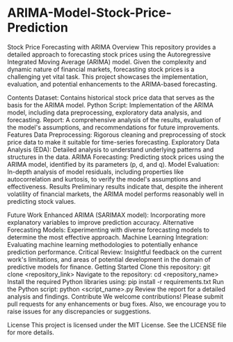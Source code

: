 # ARIMA-Model-Stock-Price-Prediction

Stock Price Forecasting with ARIMA
Overview
This repository provides a detailed approach to forecasting stock prices using the Autoregressive Integrated Moving Average (ARIMA) model. Given the complexity and dynamic nature of financial markets, forecasting stock prices is a challenging yet vital task. This project showcases the implementation, evaluation, and potential enhancements to the ARIMA-based forecasting.

Contents
Dataset: Contains historical stock price data that serves as the basis for the ARIMA model.
Python Script: Implementation of the ARIMA model, including data preprocessing, exploratory data analysis, and forecasting.
Report: A comprehensive analysis of the results, evaluation of the model's assumptions, and recommendations for future improvements.
Features
Data Preprocessing: Rigorous cleaning and preprocessing of stock price data to make it suitable for time-series forecasting.
Exploratory Data Analysis (EDA): Detailed analysis to understand underlying patterns and structures in the data.
ARIMA Forecasting: Predicting stock prices using the ARIMA model, identified by its parameters (p, d, and q).
Model Evaluation: In-depth analysis of model residuals, including properties like autocorrelation and kurtosis, to verify the model's assumptions and effectiveness.
Results
Preliminary results indicate that, despite the inherent volatility of financial markets, the ARIMA model performs reasonably well in predicting stock values.

Future Work
Enhanced ARIMA (SARIMAX model): Incorporating more explanatory variables to improve prediction accuracy.
Alternative Forecasting Models: Experimenting with diverse forecasting models to determine the most effective approach.
Machine Learning Integration: Evaluating machine learning methodologies to potentially enhance prediction performance.
Critical Review: Insightful feedback on the current work's limitations, and areas of potential development in the domain of predictive models for finance.
Getting Started
Clone this repository: git clone <repository_link>
Navigate to the repository: cd <repository_name>
Install the required Python libraries using: pip install -r requirements.txt
Run the Python script: python <script_name>.py
Review the report for a detailed analysis and findings.
Contribute
We welcome contributions! Please submit pull requests for any enhancements or bug fixes. Also, we encourage you to raise issues for any discrepancies or suggestions.

License
This project is licensed under the MIT License. See the LICENSE file for more details.
